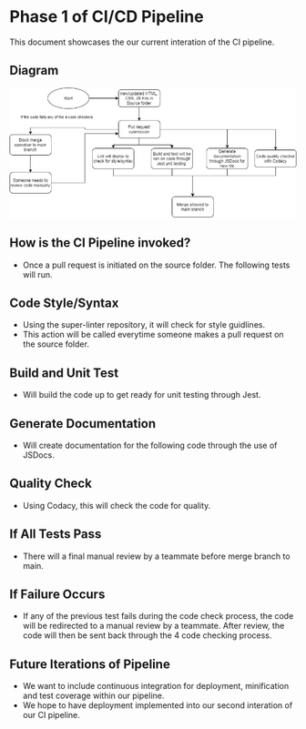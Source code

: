 # Phase 1 of CI/CD Pipeline

This document showcases the our current interation of the CI pipeline. 

## Diagram 
![CI Pipeline](phase1.drawio.png)

## How is the CI Pipeline invoked?
- Once a pull request is initiated on the source folder. The following tests will run. 
   
## Code Style/Syntax
- Using the super-linter repository, it will check for style guidlines.
- This action will be called everytime someone makes a pull request on the source folder.

## Build and Unit Test
- Will build the code up to get ready for unit testing through Jest.
  
## Generate Documentation
- Will create documentation for the following code through the use of JSDocs.
  
## Quality Check
- Using Codacy, this will check the code for quality. 

## If All Tests Pass
- There will a final manual review by a teammate before merge branch to main. 
  
## If Failure Occurs
- If any of the previous test fails during the code check process, the code will be redirected to a manual review by a teammate. After review, the code will then be sent back through the 4 code checking process. 

## Future Iterations of Pipeline
- We want to include continuous integration for deployment, minification and test coverage within our pipeline. 
- We hope to have deployment implemented into our second interation of our CI pipeline. 
  